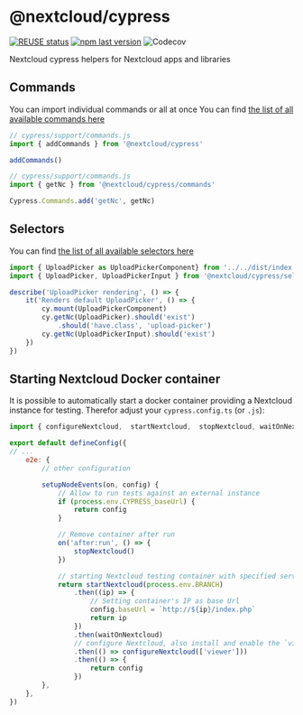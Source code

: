 <!--
  - SPDX-FileCopyrightText: 2022 Nextcloud GmbH and Nextcloud contributors
  - SPDX-License-Identifier: AGPL-3.0-or-later
-->
# \@nextcloud/cypress

[![REUSE status](https://api.reuse.software/badge/github.com/nextcloud-libraries/nextcloud-cypress)](https://api.reuse.software/info/github.com/nextcloud-libraries/nextcloud-cypress) [![npm last version](https://img.shields.io/npm/v/@nextcloud/cypress.svg?style=flat-square)](https://www.npmjs.com/package/@nextcloud/cypress) ![Codecov](https://img.shields.io/codecov/c/github/nextcloud/nextcloud-cypress?style=flat-square)

Nextcloud cypress helpers for Nextcloud apps and libraries

## Commands

You can import individual commands or all at once
You can find [the list of all available commands here](https://nextcloud.github.io/nextcloud-cypress/modules/commands.html) 

```js
// cypress/support/commands.js
import { addCommands } from '@nextcloud/cypress'

addCommands()
```

```js
// cypress/support/commands.js
import { getNc } from '@nextcloud/cypress/commands'

Cypress.Commands.add('getNc', getNc)
```

## Selectors

You can find [the list of all available selectors here](https://nextcloud.github.io/nextcloud-cypress/modules/selectors.html) 

```js
import { UploadPicker as UploadPickerComponent} from '../../dist/index.js'
import { UploadPicker, UploadPickerInput } from '@nextcloud/cypress/selectors'

describe('UploadPicker rendering', () => {
	it('Renders default UploadPicker', () => {
		cy.mount(UploadPickerComponent)
		cy.getNc(UploadPicker).should('exist')
			.should('have.class', 'upload-picker')
		cy.getNc(UploadPickerInput).should('exist')
	})
})
```

## Starting Nextcloud Docker container

It is possible to automatically start a docker container providing a Nextcloud instance for testing.
Therefor adjust your `cypress.config.ts` (or `.js`):

```js
import { configureNextcloud,  startNextcloud,  stopNextcloud, waitOnNextcloud } from '@nextcloud/cypress/docker'

export default defineConfig({
// ...
	e2e: {
		// other configuration

		setupNodeEvents(on, config) {
			// Allow to run tests against an external instance
			if (process.env.CYPRESS_baseUrl) {
				return config
			}

			// Remove container after run
			on('after:run', () => {
				stopNextcloud()
			})

			// starting Nextcloud testing container with specified server branch
			return startNextcloud(process.env.BRANCH)
				.then((ip) => {
					// Setting container's IP as base Url
					config.baseUrl = `http://${ip}/index.php`
					return ip
				})
				.then(waitOnNextcloud)
				// configure Nextcloud, also install and enable the `viewer` app
				.then(() => configureNextcloud(['viewer']))
				.then(() => {
					return config
				})
		},
	},
})
```
